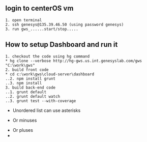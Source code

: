 
## login to centerOS vm
	1. open terminal
	2. ssh genesys@135.39.46.50	(using password genesys)
	3. run gws_......start/stop.....
	
## How to setup Dashboard and run it
	1. checkout the code using hg command
	* hg clone --verbose http://hg-gws.us.int.genesyslab.com/gws "C:\work\gws"
	2. build front code
	* cd c:\work\gws\cloud-server\dashboard
	..2. npm install grunt
	..3. npm install
	3. build back-end code
	..1. grunt default
	..2. grunt default watch
	..3. grunt test --with-coverage
	
  

* Unordered list can use asterisks
- Or minuses
+ Or pluses
+ 

